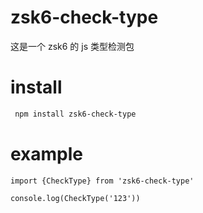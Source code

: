 <!--
 * @Date: 2024-03-11 16:35:25
 * @LastEditors: zhangsk
 * @LastEditTime: 2024-03-12 10:21:14
 * @FilePath: \zsk6-check-type\README.md
 * @Label: md文档
-->

# zsk6-check-type

这是一个 zsk6 的 js 类型检测包

# install

```bash
 npm install zsk6-check-type

```

# example

```
import {CheckType} from 'zsk6-check-type'

console.log(CheckType('123'))
```
